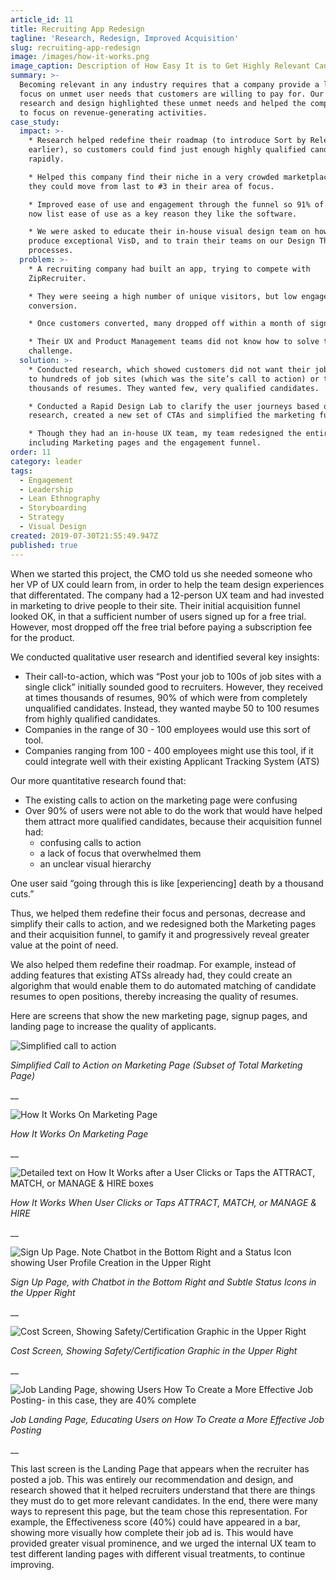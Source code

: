 ```yaml
---
article_id: 11
title: Recruiting App Redesign
tagline: 'Research, Redesign, Improved Acquisition'
slug: recruiting-app-redesign
image: /images/how-it-works.png
image_caption: Description of How Easy It is to Get Highly Relevant Candidates
summary: >-
  Becoming relevant in any industry requires that a company provide a laser
  focus on unmet user needs that customers are willing to pay for. Our user
  research and design highlighted these unmet needs and helped the company pivot
  to focus on revenue-generating activities.
case_study:
  impact: >-
    * Research helped redefine their roadmap (to introduce Sort by Relevance
    earlier), so customers could find just enough highly qualified candidates
    rapidly.

    * Helped this company find their niche in a very crowded marketplace, so
    they could move from last to #3 in their area of focus.

    * Improved ease of use and engagement through the funnel so 91% of reviewers
    now list ease of use as a key reason they like the software.

    * We were asked to educate their in-house visual design team on how to
    produce exceptional VisD, and to train their teams on our Design Thinking
    processes.
  problem: >-
    * A recruiting company had built an app, trying to compete with
    ZipRecruiter.

    * They were seeing a high number of unique visitors, but low engagement and
    conversion.

    * Once customers converted, many dropped off within a month of signing up.

    * Their UX and Product Management teams did not know how to solve this
    challenge.
  solution: >-
    * Conducted research, which showed customers did not want their job posted
    to hundreds of job sites (which was the site’s call to action) or to receive
    thousands of resumes. They wanted few, very qualified candidates.

    * Conducted a Rapid Design Lab to clarify the user journeys based on
    research, created a new set of CTAs and simplified the marketing funnel.

    * Though they had an in-house UX team, my team redesigned the entire app,
    including Marketing pages and the engagement funnel.
order: 11
category: leader
tags:
  - Engagement
  - Leadership
  - Lean Ethnography
  - Storyboarding
  - Strategy
  - Visual Design
created: 2019-07-30T21:55:49.947Z
published: true
---
```

When we started this project, the CMO told us she needed someone who her VP of UX could learn from, in order to help the team design experiences that differentated. The company had a 12-person UX team and had invested in marketing to drive people to their site. Their initial acquisition funnel looked OK, in that a sufficient number of users signed up for a free trial. However, most dropped off the free trial before paying a subscription fee for the product.

We conducted qualitative user research and identified several key insights:

* Their call-to-action, which was “Post your job to 100s of job sites with a single click” initially sounded good to recruiters. However, they received at times thousands of resumes, 90% of which were from completely unqualified candidates. Instead, they wanted maybe 50 to 100 resumes from highly qualified candidates.
* Companies in the range of 30 - 100 employees would use this sort of tool.
* Companies ranging from 100 - 400 employees might use this tool, if it could integrate well with their existing Applicant Tracking System (ATS)

Our more quantitative research found that:

* The existing calls to action on the marketing page were confusing
* Over 90% of users were not able to do the work that would have helped them attract more qualified candidates, because their acquisition funnel had:
  * confusing calls to action
  * a lack of focus that overwhelmed them
  * an unclear visual hierarchy

One user said “going through this is like \[experiencing] death by a thousand cuts.”

Thus, we helped them redefine their focus and personas, decrease and simplify their calls to action, and we redesigned both the Marketing pages and their acquisition funnel, to gamify it and progressively reveal greater value at the point of need.

We also helped them redefine their roadmap. For example, instead of adding features that existing ATSs already had, they could create an algorighm that would enable them to do automated matching of candidate resumes to open positions, thereby increasing the quality of resumes.

Here are screens that show the new marketing page, signup pages, and landing page to increase the quality of applicants.

![Simplified call to action](/images/recruiting-details-image-1.png "Simplified Call to Action on Marketing Page (Subset of Total Marketing Page)")

_Simplified Call to Action on Marketing Page (Subset of Total Marketing Page)_

__

![How It Works On Marketing Page](/images/recruiting-details-image-2.png "How It Works On Marketing Page")

_How It Works On Marketing Page_

__

![Detailed text on How It Works after a User Clicks or Taps the ATTRACT, MATCH, or MANAGE & HIRE boxes](/images/recruiting-details-image-3.png "How It Works When User Clicks or Taps ATTRACT, MATCH, or MANAGE & HIRE")

_How It Works When User Clicks or Taps ATTRACT, MATCH, or MANAGE & HIRE_

__

![Sign Up Page. Note Chatbot in the Bottom Right and a Status Icon showing User Profile Creation in the Upper Right](/images/recruiting-details-image-4.png "Sign Up Page, with Chatbot in the Bottom Right and Subtle Status Icons in the Upper Right")

_Sign Up Page, with Chatbot in the Bottom Right and Subtle Status Icons in the Upper Right_

__

![Cost Screen, Showing Safety/Certification Graphic in the Upper Right](/images/recruiting-details-image-5.png "Cost Screen, Showing Safety/Certification Graphic in the Upper Right")

_Cost Screen, Showing Safety/Certification Graphic in the Upper Right_

__

![Job Landing Page, showing Users How To Create a More Effective Job Posting- in this case, they are 40% complete](/images/recruiting-details-image-6.png "Job Landing Page, Educating Users on How To Create a More Effective Job Posting")

_Job Landing Page, Educating Users on How To Create a More Effective Job Posting_

__

This last screen is the Landing Page that appears when the recruiter has posted a job. This was entirely our recommendation and design, and research showed that it helped recruiters understand that there are things they must do to get more relevant candidates. In the end, there were many ways to represent this page, but the team chose this representation. For example, the Effectiveness score (40%) could have appeared in a bar, showing more visually how complete their job ad is. This would have provided greater visual prominence, and we urged the internal UX team to test different landing pages with different visual treatments, to continue improving.
